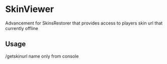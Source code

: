 # SkinViewer
Advancement for SkinsRestorer that provides access to players skin url that currently offline
## Usage
/getskinurl name
only from console
